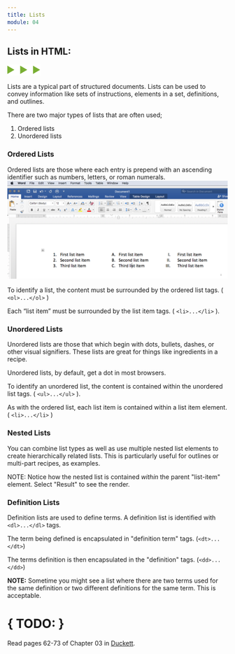 ```yaml
---
title: Lists
module: 04
---
```


## Lists in HTML:
<img src="./../../../img/arrow-divider.svg" style="width: 75px; border: none;" />

Lists are a typical part of structured documents. Lists can be used to convey information like sets of instructions, elements in a set, definitions, and outlines.

There are two major types of lists that are often used;

1. Ordered lists
2. Unordered lists

### Ordered Lists
Ordered lists are those where each entry is prepend with an ascending identifier such as numbers, letters, or roman numerals.
![List Examples](../imgs/html-list-examples.png)

To identify a list, the content must be surrounded by the ordered list tags. ( `<ol>...</ol>` )

Each “list item” must be surrounded by the list item tags. ( `<li>...</li>` ).

<p data-height="400" data-theme-id="30567" data-slug-hash="jGbJBB" data-default-tab="html,result" data-user="Media-Ed-Online" data-embed-version="2" data-pen-title="Topic-04: HTML Lists Pt. 1" class="codepen"></p>
<script async src="https://production-assets.codepen.io/assets/embed/ei.js"></script>


### Unordered Lists
Unordered lists are those that which begin with dots, bullets, dashes, or other visual signifiers. These lists are great for things like ingredients in a recipe.

Unordered lists, by default, get a dot in most browsers.

To identify an unordered list, the content is contained within the unordered list tags. ( `<ul>...</ul>` ).

As with the ordered list, each list item is contained within a list item element. ( `<li>...</li>` )

<p data-height="300" data-theme-id="30567" data-slug-hash="mBeoMd" data-default-tab="html,result" data-user="Media-Ed-Online" data-embed-version="2" data-pen-title="Topic-04: HTML Lists Pt. 2" class="codepen"></p>


### Nested Lists
You can combine list types as well as use multiple nested list elements to create hierarchically related lists. This is particularly useful for outlines or multi-part recipes, as examples.

NOTE: Notice how the nested list is contained _within_ the parent "list-item" element. Select "Result" to see the render.

<p data-height="600" data-theme-id="30567" data-slug-hash="ZXbPar" data-default-tab="html" data-user="Media-Ed-Online" data-embed-version="2" data-pen-title="Topic-04: HTML Lists Pt. 3" class="codepen"></p>


### Definition Lists
Definition lists are used to define terms. A definition list is identified with `<dl>...</dl>` tags.

The term being defined is encapsulated in "definition term" tags. (`<dt>...</dt>`)

The terms definition is then encapsulated in the "definition" tags. (`<dd>...</dd>`)

**NOTE:** Sometime you might see a list where there are two terms used for the same definition or two different definitions for the same term. This is acceptable.

<p data-height="600" data-theme-id="30567" data-slug-hash="JrYzaz" data-default-tab="html,result" data-user="Media-Ed-Online" data-embed-version="2" data-pen-title="Topic-04: HTML Lists Pt. 4" class="codepen"></p>


# { TODO: }
Read pages 62-73 of Chapter 03 in [Duckett](https://github.com/Media-Ed-Online/intro-web-dev/issues/3).
